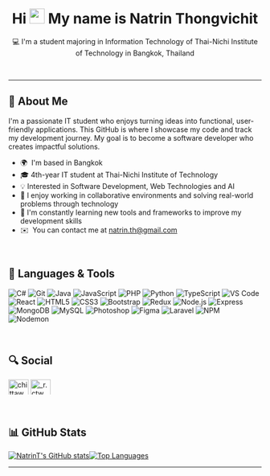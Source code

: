 <div align="center">

Hi <img src="https://user-images.githubusercontent.com/18350557/176309783-0785949b-9127-417c-8b55-ab5a4333674e.gif" width="30px"/> My name is Natrin Thongvichit
==========================================================================================================================================
💻 I'm a student majoring in Information Technology of Thai-Nichi Institute of Technology in Bangkok, Thailand

</div>
<br>
<hr>

## 🧠 About Me

I'm a passionate IT student who enjoys turning ideas into functional, user-friendly applications.
This GitHub is where I showcase my code and track my development journey.
My goal is to become a software developer who creates impactful solutions.

*   🌍  I'm based in Bangkok
*   🎓  4th-year IT student at Thai-Nichi Institute of Technology
*   💡  Interested in Software Development, Web Technologies and AI
*   🤝  I enjoy working in collaborative environments and solving real-world problems through technology
*   🌱  I'm constantly learning new tools and frameworks to improve my development skills  
*   ✉️  You can contact me at [natrin.th@gmail.com](mailto:natrin.th@gmail.com)

<br>

## 🚀 Languages & Tools

![C#](https://img.shields.io/badge/C%23-68217A?style=for-the-badge&logo=csharp&logoColor=white)
![Git](https://img.shields.io/badge/Git-F05032?style=for-the-badge&logo=git&logoColor=white)
![Java](https://img.shields.io/badge/Java-ED8B00?style=for-the-badge&logo=java&logoColor=white)
![JavaScript](https://img.shields.io/badge/JavaScript-F7DF1E?style=for-the-badge&logo=javascript&logoColor=black)
![PHP](https://img.shields.io/badge/PHP-777BB4?style=for-the-badge&logo=php&logoColor=white)
![Python](https://img.shields.io/badge/Python-3776AB?style=for-the-badge&logo=python&logoColor=white)
![TypeScript](https://img.shields.io/badge/TypeScript-3178C6?style=for-the-badge&logo=typescript&logoColor=white)
![VS Code](https://img.shields.io/badge/VS%20Code-007ACC?style=for-the-badge&logo=visual-studio-code&logoColor=white)
![React](https://img.shields.io/badge/React-20232A?style=for-the-badge&logo=react&logoColor=61DAFB)
![HTML5](https://img.shields.io/badge/HTML5-E34F26?style=for-the-badge&logo=html5&logoColor=white)
![CSS3](https://img.shields.io/badge/CSS3-1572B6?style=for-the-badge&logo=css3&logoColor=white)
![Bootstrap](https://img.shields.io/badge/Bootstrap-563D7C?style=for-the-badge&logo=bootstrap&logoColor=white)
![Redux](https://img.shields.io/badge/Redux-764ABC?style=for-the-badge&logo=redux&logoColor=white)
![Node.js](https://img.shields.io/badge/Node.js-339933?style=for-the-badge&logo=node.js&logoColor=white)
![Express](https://img.shields.io/badge/Express.js-000000?style=for-the-badge&logo=express&logoColor=white)
![MongoDB](https://img.shields.io/badge/MongoDB-4EA94B?style=for-the-badge&logo=mongodb&logoColor=white)
![MySQL](https://img.shields.io/badge/MySQL-4479A1?style=for-the-badge&logo=mysql&logoColor=white)
![Photoshop](https://img.shields.io/badge/Photoshop-31A8FF?style=for-the-badge&logo=adobephotoshop&logoColor=white)
![Figma](https://img.shields.io/badge/Figma-F24E1E?style=for-the-badge&logo=figma&logoColor=white)
![Laravel](https://img.shields.io/badge/Laravel-E74430?style=for-the-badge&logo=laravel&logoColor=white)
![NPM](https://img.shields.io/badge/NPM-%23CB3837.svg?style=for-the-badge&logo=npm&logoColor=white)
![Nodemon](https://img.shields.io/badge/NODEMON-%23323330.svg?style=for-the-badge&logo=nodemon&logoColor=%BBDEAD) 

<br>

## 🔍 Social

<p align="left" dir="auto">
 <a href="https://fb.com/Natrin Thongvichit" rel="nofollow"><img align="center" src="https://raw.githubusercontent.com/rahuldkjain/github-profile-readme-generator/master/src/images/icons/Social/facebook.svg" alt="chittaworn khirieksathit" height="30" width="40" style="max-width: 100%; height: auto; max-height: 30px;"></a>
<a href="https://instagram.com/potter.mri" rel="nofollow"><img align="center" src="https://raw.githubusercontent.com/rahuldkjain/github-profile-readme-generator/master/src/images/icons/Social/instagram.svg" alt="_r.ctw" height="30" width="40" style="max-width: 100%; height: auto; max-height: 30px;"></a>
</p>
                    

<br>

## 📊 GitHub Stats
                    
 <a
                      href="http://www.github.com/NatrinT"><img src="https://github-readme-stats.vercel.app/api?username=NatrinT&show_icons=true&hide=&count_private=true&title_color=0891b2&text_color=ffffff&icon_color=0891b2&bg_color=1c1917&hide_border=true&show_icons=true" alt="NatrinT's GitHub stats" /></a><a href="https://github.com/NatrinT" align="left"><img src="https://github-readme-stats.vercel.app/api/top-langs/?username=NatrinT&langs_count=10&title_color=0891b2&text_color=ffffff&icon_color=0891b2&bg_color=1c1917&hide_border=true&locale=en&custom_title=Top%20%Languages" alt="Top Languages" /></a>

<hr>
